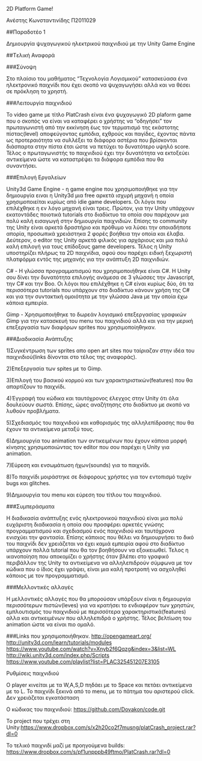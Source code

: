 2D Platform Game!

Ανέστης Κωνσταντινίδης
Π2011029

##Παραδοτέο 1

Δημιουργία ψυχαγωγικού ηλεκτρικού παιχνιδιού με την Unity Game Engine 

##Tελική Αναφορά

###Σύνοψη

Στο πλαίσιο του μαθήματος “Τεχνολογία Λογισμικού” κατασκεύασα ένα ηλεκτρονικό παιχνίδι που έχει σκοπό να ψυχαγωγήσει αλλά και να θέσει σε πρόκληση το χρηστή.

###Λειτουργία παιχνιδιού

Το video game με τίτλο PlatCrash είναι ένα ψυχαγωγικό 2D plaform game που ο σκοπός να είναι να καταφέρει ο χρήστης να “οδηγήσει” τον πρωταγωνιστή από την εκκίνηση έως τον τερματισμό της εκάστοτης πίστας(level) αποφεύγοντας εμπόδια, εχθρούς και παγίδες, έχοντας πάντα ως προτεραιότητα να συλλέξει τα διάφορα αστέρια που βρίσκονται διάσπαρτα στην πίστα έτσι ώστε να πετύχει το δυνατότερο υψηλό score. Τέλος ο πρωταγωνιστής το παιχνιδιού έχει την δυνατότητα να εκτοξεύει αντικείμενα ώστε να καταστρέψει τα διάφορα εμπόδια που θα συναντήσει.   

###Επιλογή Εργαλείων

Unity3d Game Engine - η game engine που χρησιμοποιήθηκε για την δημιουργία ειναι η Unity3d μια free αρκετά ισχυρή μηχανή η οποία χρησιμοποιείται κυρίως από idie game developers. 
Οι λόγοι που επιλέχθηκε η εν λόγο μηχανή είναι τρεις. Πρώτον, για την Unity υπάρχουν εκατοντάδες ποιοτικά tutorials στο διαδίκτυο τα οποία σου παρέχουν μια πολύ καλή εισαγωγή στην δημιουργία παιχνιδιών. Επίσης το community της Unity είναι αρκετά δραστήριο και πρόθυμο να λύσει την οποιαδήποτε απορία, προσωπικά χρειάστηκα 2 φορές βοήθεια την οποία και έλαβα. Δεύτερον, ο editor της Unity αρκετά φιλικός για αρχάριους και μια πολύ καλή επιλογή για τους επίδοξους game developers. Τέλος η Unity υποστηρίζει πλήρως τα 2D παιχνίδια, αφού σου παρέχει ειδική ξεχωριστή πλατφόρμα εντός της μηχανής για την ανάπτυξη 2D παιχνιδιών.

C# - Η γλώσσα προγραμματισμού που χρησιμοποιήθηκε είναι C#. H Unity σου δίνει την δυνατότητα επιλογής ανάμεσα σε 3 γλώσσες την  Javascript, την C# και την Boo. Οι λόγοι που επιλέχθηκε η C# είναι κυρίως δύο, ότι τα περισσότερα tutorials που υπάρχουν στο διαδίκτυο κάνουν χρήση της C# και για την συντακτική ομοιότητα με την γλώσσα Java με την οποία έχω κάποια εμπειρία.

Gimp - Χρησιμοποιήθηκε το δωρεάν λογισμικό επεξεργασίας γραφικών Gimp για την κατασκευή του menu του παιχνιδιού αλλά και για την μερική επεξεργασία των διαφόρων sprites που χρησιμοποίηθηκαν.  

 ###Διαδικασία Ανάπτυξης 

1)Συγκέντρωση των sprites απο open art sites που ταίριαζαν στην ιδέα του παιχνιδιού(links δίνονται στο τέλος της αναφοράς).

2)Επεξεργασία των spites  με το Gimp.

3)Επιλογή του βασικού κορμού και των χαρακτηριστικών(features) που θα απαρτίζουν το παιχνίδι.

4)Έγγραφή του κώδικα και ταυτόχρονος έλεγχος στην Unity ότι όλα δουλεύουν σωστά. Επίσης, ώρες αναζήτησης στο διαδίκτυο με 
σκοπό να λυθούν προβλήματα.

5)Σχεδιασμός του παιχνιδιού και καθορισμός της αλληλεπίδρασης που θα έχουν τα αντικείμενα μεταξύ τους.

6)Δημιουργία του animation των αντικειμένων που έχουν κάποια μορφή κίνησης χρησιμοποιώντας τον editor που σου παρέχει η Unity για animation.

7)Εύρεση και ενσωμάτωση ήχων(sounds) για το παιχνίδι.

8)Το παιχνίδι μοιράστηκε σε διάφορους χρήστες για τον εντοπισμό τυχόν bugs και glitches.

9)Δημιουργία του menu και εύρεση του τίτλου του παιχνιδιού.


###Συμπεράσματα

Η διαδικασία ανάπτυξης ενός ηλεκτρονικού παιχνιδιού είναι μια πολύ ευχάριστη διαδικασία η οποία σου προσφέρει αρκετές γνώσης προγραμματισμού και σχεδιασμού ενός παιχνιδιού και ταυτόχρονα ενισχύει την φαντασία. Επίσης κάποιος που θέλει να δημιουργήσει το δικό του παιχνίδι δεν χρειάζεται να έχει καμιά εμπειρία αφού στο διαδίκτυο υπάρχουν πολλά tutorial που θα τον βοηθήσουν να εξοικειωθεί.
Τελος η ικανοποίηση που αποκομίζει ο χρήστης όταν βλέπει στο γραφικό περιβάλλον της Unity τα αντικείμενα να αλληλεπιδρούν σύμφωνα με τον κώδικα που ο ίδιος έχει γράψει, είναι μια καλή προτροπή να ασχοληθεί κάποιος με τον προγραμματισμό.
  

###Μελλοντικές αλλαγές

Η μελλοντικές αλλαγές που θα μπορούσαν υπάρξουν είναι η δημιουργία περισσότερων πιστών(leves) για να κρατήσει το ενδιαφέρον των χρηστών, εμπλουτισμός του παιχνιδιού με περισσότερα  χαρακτηριστικά(features) αλλα και αντικειμένων που αλληλεπιδρά ο χρήστης. Τέλος βελτίωση του animation ώστε να είναι πιο ομαλό. 



###Links που χρησιμοποιήθηκαν.
http://opengameart.org/
http://unity3d.com/learn/tutorials/modules
https://www.youtube.com/watch?v=Xnyb2f6Qqzg&index=3&list=WL
http://wiki.unity3d.com/index.php/Scripts
https://www.youtube.com/playlist?list=PLAC325451207E3105



Ρυθμίσεις παιχνιδιού

Ο player κινείται με τα W,A,S,D
πηδάει με το Space
και πετάει αντικείμενα με το L.
Το παιχνίδι ξεκινά από το menu, με το πάτημα του αριστερού click. 
Δεν χρειάζεται εγκατάσταση

   


Ο κώδικας του παιχνιδιού: https://github.com/Dovakon/code.git

Το project που τρέχει στη Unity:https://www.dropbox.com/s/x2h20co2f7musng/platCrash_project.rar?dl=0

Το τελικό παιχνιδί μαζί με προηγούμενα builds: https://www.dropbox.com/s/pf1unpppb49ftmo/PlatCrash.rar?dl=0


